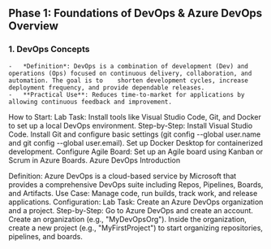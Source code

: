 ## Phase 1: Foundations of DevOps & Azure DevOps Overview
### 1. DevOps Concepts
    -   *Definition*: DevOps is a combination of development (Dev) and operations (Ops) focused on continuous delivery, collaboration, and automation. The goal is to    shorten development cycles, increase deployment frequency, and provide dependable releases.
    -   **Practical Use**: Reduces time-to-market for applications by allowing continuous feedback and improvement.
How to Start:
Lab Task: Install tools like Visual Studio Code, Git, and Docker to set up a local DevOps environment.
Step-by-Step:
Install Visual Studio Code.
Install Git and configure basic settings (git config --global user.name and git config --global user.email).
Set up Docker Desktop for containerized development.
Configure Agile Board: Set up an Agile board using Kanban or Scrum in Azure Boards.
Azure DevOps Introduction

Definition: Azure DevOps is a cloud-based service by Microsoft that provides a comprehensive DevOps suite including Repos, Pipelines, Boards, and Artifacts.
Use Case: Manage code, run builds, track work, and release applications.
Configuration:
Lab Task: Create an Azure DevOps organization and a project.
Step-by-Step:
Go to Azure DevOps and create an account.
Create an organization (e.g., "MyDevOpsOrg").
Inside the organization, create a new project (e.g., "MyFirstProject") to start organizing repositories, pipelines, and boards.
